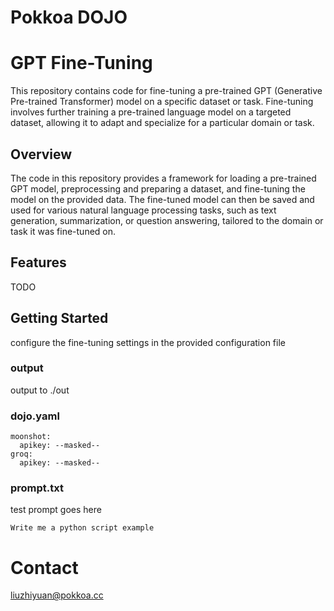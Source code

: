# Pokkoa DOJO

# GPT Fine-Tuning

This repository contains code for fine-tuning a pre-trained GPT (Generative Pre-trained Transformer) model on a specific dataset or task. Fine-tuning involves further training a pre-trained language model on a targeted dataset, allowing it to adapt and specialize for a particular domain or task.

## Overview

The code in this repository provides a framework for loading a pre-trained GPT model, preprocessing and preparing a dataset, and fine-tuning the model on the provided data. The fine-tuned model can then be saved and used for various natural language processing tasks, such as text generation, summarization, or question answering, tailored to the domain or task it was fine-tuned on.

## Features
TODO

## Getting Started

configure the fine-tuning settings in the provided configuration file
### output
output to ./out

### dojo.yaml
```
moonshot:
  apikey: --masked--
groq:
  apikey: --masked--
```
### prompt.txt
test prompt goes here
```
Write me a python script example 
```

# Contact
liuzhiyuan@pokkoa.cc